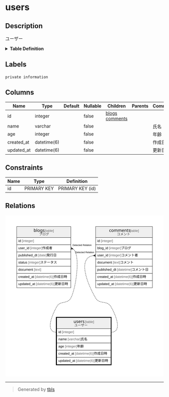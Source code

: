 # users

## Description

ユーザー

<details>
<summary><strong>Table Definition</strong></summary>

```sql
CREATE TABLE "users" ("id" integer PRIMARY KEY AUTOINCREMENT NOT NULL, "name" varchar NOT NULL, "age" integer NOT NULL, "created_at" datetime(6) NOT NULL, "updated_at" datetime(6) NOT NULL)
```

</details>

## Labels

`private information`

## Columns

| Name | Type | Default | Nullable | Children | Parents | Comment |
| ---- | ---- | ------- | -------- | -------- | ------- | ------- |
| id | integer |  | false | [blogs](blogs.md) [comments](comments.md) |  |  |
| name | varchar |  | false |  |  | 氏名 |
| age | integer |  | false |  |  | 年齢 |
| created_at | datetime(6) |  | false |  |  | 作成日時 |
| updated_at | datetime(6) |  | false |  |  | 更新日時 |

## Constraints

| Name | Type | Definition |
| ---- | ---- | ---------- |
| id | PRIMARY KEY | PRIMARY KEY (id) |

## Relations

![er](users.svg)

---

> Generated by [tbls](https://github.com/k1LoW/tbls)
